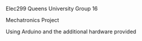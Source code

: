 Elec299 Queens University Group 16


Mechatronics Project

Using Arduino and the additional hardware provided
